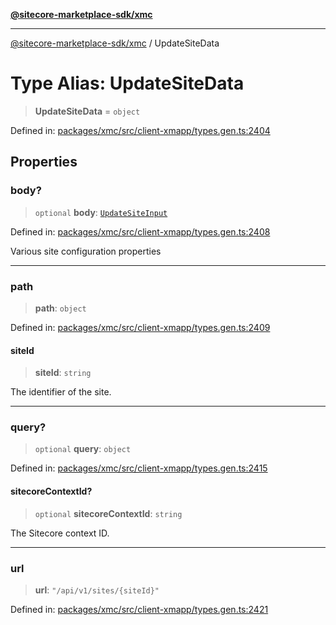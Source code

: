 [**@sitecore-marketplace-sdk/xmc**](../README.md)

***

[@sitecore-marketplace-sdk/xmc](../README.md) / UpdateSiteData

# Type Alias: UpdateSiteData

> **UpdateSiteData** = `object`

Defined in: [packages/xmc/src/client-xmapp/types.gen.ts:2404](https://github.com/Sitecore/sitecore-marketplace-sdk/blob/e87783cce9f115393973a45e109d17b99bf1df7e/packages/xmc/src/client-xmapp/types.gen.ts#L2404)

## Properties

### body?

> `optional` **body**: [`UpdateSiteInput`](UpdateSiteInput.md)

Defined in: [packages/xmc/src/client-xmapp/types.gen.ts:2408](https://github.com/Sitecore/sitecore-marketplace-sdk/blob/e87783cce9f115393973a45e109d17b99bf1df7e/packages/xmc/src/client-xmapp/types.gen.ts#L2408)

Various site configuration properties

***

### path

> **path**: `object`

Defined in: [packages/xmc/src/client-xmapp/types.gen.ts:2409](https://github.com/Sitecore/sitecore-marketplace-sdk/blob/e87783cce9f115393973a45e109d17b99bf1df7e/packages/xmc/src/client-xmapp/types.gen.ts#L2409)

#### siteId

> **siteId**: `string`

The identifier of the site.

***

### query?

> `optional` **query**: `object`

Defined in: [packages/xmc/src/client-xmapp/types.gen.ts:2415](https://github.com/Sitecore/sitecore-marketplace-sdk/blob/e87783cce9f115393973a45e109d17b99bf1df7e/packages/xmc/src/client-xmapp/types.gen.ts#L2415)

#### sitecoreContextId?

> `optional` **sitecoreContextId**: `string`

The Sitecore context ID.

***

### url

> **url**: `"/api/v1/sites/{siteId}"`

Defined in: [packages/xmc/src/client-xmapp/types.gen.ts:2421](https://github.com/Sitecore/sitecore-marketplace-sdk/blob/e87783cce9f115393973a45e109d17b99bf1df7e/packages/xmc/src/client-xmapp/types.gen.ts#L2421)
